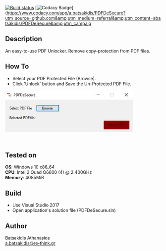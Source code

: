 [![Build status](https://ci.appveyor.com/api/projects/status/qoan7ibgh7vcd74r?svg=true)](https://ci.appveyor.com/project/abatsakidis/pdfdesecure)
[![Codacy Badge](https://api.codacy.com/project/badge/Grade/d5c89f5248f94747857def735b9699ea)](https://www.codacy.com/app/a.batsakidis/PDFDeSecure?utm_source=github.com&amp;utm_medium=referral&amp;utm_content=abatsakidis/PDFDeSecure&amp;utm_campaig

## Description ##

An easy-to-use PDF Unlocker. Remove copy-protection from PDF files. 

## How To ##

* Select your PDF Protected File (Browse).
* Click 'Unlock' button and Save the Un-Protected PDF File. 

![Alt text](/Screenshot/screen.jpg?raw=true "MD5 Bruter")

<br>

## Tested on ##

**OS**: Windows 10 x86_64 <br>
**CPU**: Intel 2 Quad Q6600 (4) @ 2.400GHz <br>
**Memory**: 4085MiB <br>

## Build ##

* Use Visual Studio 2017<br>
* Open application's solution file (PDFDeSecure.sln)<br>

## Author ##

Batsakidis Athanasios<br>
a.batsakidis@re-think.gr
